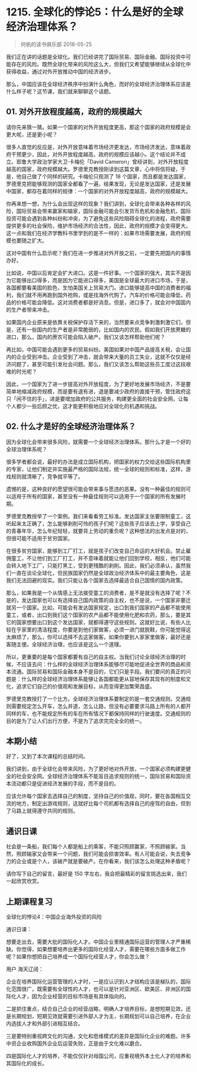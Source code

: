 # 1215. 全球化的悖论5：什么是好的全球经济治理体系？
> 何帆的读书俱乐部
2018-05-25

我们正在讲的话题是全球化。我们已经讲完了国际贸易、国际金融、国际投资中可能存在的风险。既然全球化带来的风险这么大，但我们又希望能够继续从全球化中获得收益，通过对外开放推动中国的经济进步。

那么，中国应该在全球经济秩序中扮演什么角色，而好的全球经济治理体系应该是什么样子呢？这节课，我们就来聊聊这个话题。

## 01. 对外开放程度越高，政府的规模越大

请你先来猜一猜。如果一个国家的对外开放程度更高，那这个国家的政府规模是会更大呢，还是更小呢？

很多人直觉的反应是，对外开放意味着市场经济更发达，市场经济发达，意味着政府干预更少，因此，对外开放程度越高，政府的规模应该越小。这个结论并不成立。耶鲁大学政治学家大卫·卡梅伦「David Cameron」曾经讲到，对外开放程度越高的国家，政府规模越大。罗德里克教授刚读到这篇文章，心中将信将疑，于是，他自己做了个同样的研究。卡梅伦只观测了 18 个国家，而且都是发达国家，罗德里克把能够观测的国家全都看了一遍，结果发现，无论是发达国家，还是发展中国家，都存在着同样的规律：一个国家的对外开放程度越高，政府的规模越大。

你再来想一想，为什么会出现这样的现象？我们讲到，全球化会带来各种各样的风险，国际贸易会带来赢家和输家，国际金融可能会引发货币危机和金融危机，国际投资可能会遇到各种纠纷和冲突，为了避免这些风险阻碍全球化的进程，政府需要提供更多的社会保险，维护市场经济的合法性，因此，政府的规模才会变得更大。这一点和我们在经济学教科书里学到的是不一样的：如果市场需要发展，政府的规模也要随之扩大。

这对中国有什么启示呢？我们在进一步推进对外开放之前，一定要先把国内的事情办好。

比如说，中国以后肯定会扩大进口。这是一件好事。一个国家的强大，其实不是因为它能够出口得多，而是因为它能进口得多，美国是全球最大的进口市场，于是，各国都要看美国的脸色，生怕美国关上贸易大门。进口能够提高中国的消费者的福利，我们就不用再跑到国外抢购，或是找海外代购了。汽车的价格可能会降低，药品的价格可能会降低。这对消费者都是好消息。但是，进口多了，就会对中国国内的生产者带来冲击。

如果国内企业原来是依靠关税保护存活下来的，当然要来点竞争刺激刺激它们，但是，还有一些国内的生产者是非常脆弱的，比如国内的农民。假如我们开放蔗糖的进口，那么，国内的蔗农可能会陷入破产。我们又该怎样帮助他们呢？

再比如，中国可能会遇到更多的贸易纠纷。美国如果对中国产品提高关税，会让国内的企业受到冲击。企业受到了冲击，就会带来大量的员工失业，这就不仅仅是经济问题了，甚至可能引发社会问题。那么，我们又该怎么帮助这些员工度过这段艰难的时光呢？

因此，一个国家为了进一步提高对外开放程度，为了更好地发展市场经济，不是要简单地缩减政府规模，而是要有退有进，退是要减少政府的直接干预，管住政府这只「闲不住的手」，进是要增加政府的公共服务，构建更全面的社会安全网，让每个人都少一些后顾之忧，这才能更积极地应对全球化的机遇和挑战。

## 02. 什么才是好的全球经济治理体系？

因为全球化会带来很多风险，就需要一个全球经济治理体系。那什么才是一个好的全球治理体系呢？

很多学者都会说，最好的办法是成立国际机构，把国家的权力交给这些国际机构里的专家，让他们制定并实施最严格的国际法规，统一全球的规则和标准，这样，游戏规则就清晰了，竞争就平等了。

遗憾的是，这种良好的愿望很可能会带来事与愿违的恶果。没有一种最佳的规则可以适用于所有的国家，甚至没有一种最佳规则可以适用于一个国家的所有发展时期。

罗德里克教授举了一个案例。我们来看看劳工标准。发达国家主张要限制童工，这听起来太正确了，怎么能够剥削可怜的孩子们呢？这些孩子应该去上学，享受自己的青春年华，怎么年纪轻轻，就要背上劳动的重负呢？这种想法的出发点是对的，但很可能不适用于贫穷国家。

在很多贫穷国家，能够到工厂打工，就是孩子们改变自己命运的大好机会。禁止雇佣童工，不让他们到工厂打工，并不意味着就能让他们回到学校，相反，他们可能会转入地下工厂，只能打黑工，受到更残酷的剥削。因此，我们必须承认，虽然我们一直在谈论全球化，但民族国家仍然是全球政治经济体系中的最主要角色，这是我们无法回避的现实。我们只能让各个国家去选择最适合自己国情的国内政策。

那么，如果我是一个从情感上无法接受童工的消费者，是不是就没有选择了呢？不是的，发达国家也可以有选择自己国内政策的自主权，也不是说，一个国家非要迁就另一个国家。比如，可能会有发达国家规定，出口到我们国家的产品都不能使用童工，或者，出口到我们这个国家的农产品都不能使用化肥和农药，那么，要是其它的国家想要出口到这个发达国家，就都得遵守这些规则。这就好比说，有些人比较在乎家里的清洁程度，你要是到他们家做客，必须一进门就脱鞋，你可能觉得这太麻烦了，那么，你可以选择不去这家做客。如果你要到人家家里做客，最好还是客随主便。全球经济治理，也应该是这么一个道理。

所以，更重要的是每个国家都要有自己的自主权。当我们讨论全球经济治理的时候，不应该去问：什么样的全球经济治理体系能够尽可能地促进全世界的商品和资本流通。国际贸易和国际金融本身不是目的，它们只是手段。我们要问的真正的问题是：什么样的全球经济治理体系能够让各国都能更从容地保存其现有的制度和文化，追求它们自己的价值观和发展目标，从而变得更加繁荣昌盛。

罗德里克教授打了一个比方。全球经济治理体系要制定的是一套交通规则。交通规则需要规定怎么开车，怎么并道，怎么让路，但没有必要要求马路上所有的人都开同样的车，也不能规定所有的车在所有情况下都保持同样的行驶速度。交通规则的目的是为了让人们出行方便，不是为了追求完完全全的统一。

## 本期小结

好了，又到了本次课程的总结时间。

我们讲到，由于全球化会带来风险，为了更好地对外开放，一个国家必须构建更健全的社会安全网。全球经济治理体系不能盲目追求规则的统一，国际贸易和国际资本流动都只是促进经济发展的手段，而不是目的。

应该允许每个国家去选择自己的制度，坚持自己的价值观，同时，要在各国相互交流的地方，制定出游戏规则，这就好比每个司机都有选择自己的座驾的自由，但到了马路上就得遵守共同的规则。

## 通识日课

社会是一条船，我们每个人都是船上的乘客，不能只照顾赢家，不照顾输家。当然，照顾输家又会带来一个问题，我们可能会损害效率。有人可能会说，失去竞争力的企业或是个人，该破产就是要破产。在你看来，我们该怎么处理这种矛盾呢？

请你写下自己的留言，最好是 150 字左右，我会把最精彩的留言挑选出来，我们一起欣赏欣赏。

## 上期课程复习

全球化的悖论4：中国企业海外投资的风险

通识日课：

想要走出去，需要大批的国际化人才。中国企业里精通国际运营的管理人才严重稀缺。你觉得，如果想要培养出更多的国际化经营人才，需要在哪些方面多做工作呢？如果你想把自己培养成一个国际化经营人才，你会怎么做？

用户 海天辽阔：

企业在培养国际化运营管理的人才时，一是应认识到人才结构应该是梯队的，国际化范围很广，既需要有全球性的人才，也可以是针对亚洲区、欧美区、非洲区的国际化人才，因为企业经营的目标市场是有具体指向的。

二是抓住重点，结合自己企业的经营战略，明确人才培养目标，是想短期见效，还是长期规划，短期见效就需要引进外部人才为主，长期规划可以自己培养，在企业内选拔人才和外部引进相互结合。

三是要特别重视跨文化的沟通，文化和思维模式的差异是国际化企业的难题。许多中资企业收购国外企业后运营失败，正是由于文化难以磨合。

四是国际化人才的培养，不能仅仅针对母国公司，应重视境外本土化人才的培养和其国际化的成长。